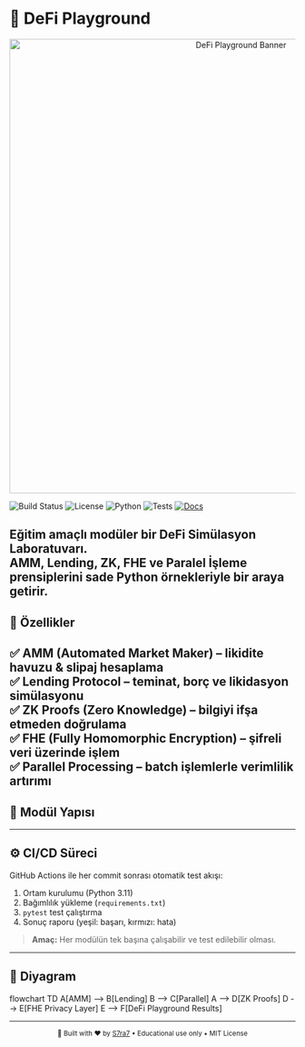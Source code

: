 # 🧠 DeFi Playground

<p align="center">
  <img src="https://raw.githubusercontent.com/S7ra7/defi-playground/main/docs/banner_glow.svg" width="800" alt="DeFi Playground Banner">
</p>

![Build Status](https://img.shields.io/github/actions/workflow/status/USERNAME/defi-playground/.github/workflows/ci.yml?branch=main&label=Build)
![License](https://img.shields.io/badge/License-MIT-blue.svg)
![Python](https://img.shields.io/badge/Python-3.11%2B-green.svg)
![Tests](https://img.shields.io/badge/Tests-Pytest%20%E2%9C%93-brightgreen)
[![Docs](https://img.shields.io/badge/Docs-Overview-blue)](./docs/overview.md)

Eğitim amaçlı modüler bir **DeFi Simülasyon Laboratuvarı**.  
AMM, Lending, ZK, FHE ve Paralel İşleme prensiplerini sade Python örnekleriyle bir araya getirir.  
---
## 🚀 Özellikler

✅ **AMM (Automated Market Maker)** – likidite havuzu & slipaj hesaplama  
✅ **Lending Protocol** – teminat, borç ve likidasyon simülasyonu  
✅ **ZK Proofs (Zero Knowledge)** – bilgiyi ifşa etmeden doğrulama  
✅ **FHE (Fully Homomorphic Encryption)** – şifreli veri üzerinde işlem  
✅ **Parallel Processing** – batch işlemlerle verimlilik artırımı  
---
## 🧩 Modül Yapısı
---
## ⚙️ CI/CD Süreci

GitHub Actions ile her commit sonrası otomatik test akışı:
1. Ortam kurulumu (Python 3.11)  
2. Bağımlılık yükleme (`requirements.txt`)  
3. `pytest` test çalıştırma  
4. Sonuç raporu (yeşil: başarı, kırmızı: hata)

> **Amaç:** Her modülün tek başına çalışabilir ve test edilebilir olması.
---
## 🧠 Diyagram
flowchart TD
  A[AMM] --> B[Lending]
  B --> C[Parallel]
  A --> D[ZK Proofs]
  D --> E[FHE Privacy Layer]
  E --> F[DeFi Playground Results]

---

<p align="center">
  <sub>🚀 Built with ❤️ by <a href="https://github.com/S7ra7">S7ra7</a> • Educational use only • MIT License</sub>
</p>

